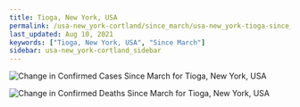 ```yaml
---
title: Tioga, New York, USA
permalink: /usa-new_york-cortland/since_march/usa-new_york-tioga-since_march.html
last_updated: Aug 10, 2021
keywords: ["Tioga, New York, USA", "Since March"]
sidebar: usa-new_york-cortland_sidebar
---
```


![Change in Confirmed Cases Since March for Tioga, New York, USA](/covid_tracker/images/graphs/usa-new_york-tioga-delta_confirmed-since_march_graph.png)

![Change in Confirmed Deaths Since March for Tioga, New York, USA](/covid_tracker/images/graphs/usa-new_york-tioga-delta_deaths-since_march_graph.png)
